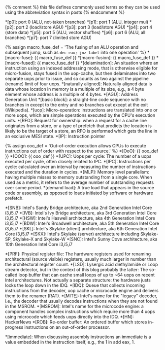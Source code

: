 {% comment %} this file defines commonly used terms so they can be used using the abbreviation syntax in posts {% endcomment %}

*[p0]: port 0 (ALU, not-taken branches)
*[p1]: port 1 (ALU, integer mul)
*[p2]: port 2 (load/store AGU)
*[p3]: port 3 (load/store AGU)
*[p4]: port 4 (store data)
*[p5]: port 5 (ALU, vector shuffles)
*[p6]: port 6 (ALU, all branches)
*[p7]: port 7 (limited store AGU)

{% assign macro_fuse_def = 'The fusing of an ALU operation and subsequent jump, such as `dec eax; jnz label` into one operation' %}
*[macro-fuse]: {{ macro_fuse_def }}
*[macro-fusion]: {{ macro_fuse_def }}
*[macro-fused]: {{ macro_fuse_def }}
*[delamination]: An situation where an instruction using an indexed addressing mode, that is otherwise eligible for micro-fusion, stays fused in the uop-cache, but then delaminates into two separate uops prior to issue, and so counts as two against the pipeline (rename) limit of four uops.
*[naturally aligned]: Naturally aligned data is data whose location in memory is a multiple of its size, e.g., a 4 byte element whose address is a multiple of 4 bytes.
*[AGU]: Address Generation Unit
*[basic block]: a straight-line code sequence with no branches in except to the entry and no branches out except at the exit (Wikipedia).
*[uop]: Micro-operation: instructions are translated into one or more uops, which are simple operations executed by the CPU's execution units.
*[RFO]: Request for ownership: when a request for a cache line originates from a store, or a type of prefetch that predicts the location is likely to be the target of a store, an RFO is performed which gets the line in an exclusive MESI state.
*[IP]: Instruction pointer

{% assign ooo_def = 'Out-of-order execution allows CPUs to execute instructions out of order with respect to the source.' %}
*[OoO]: {{ ooo_def }}
*[OOO]: {{ ooo_def }}
*[UPC]: Uops per cycle: The number of a uops executed per cycle, often closely related to IPC.
*[IPC]: Instructions per cycle: calculated over an interval by measuring the number of instructions executed and the duration in cycles.
*[MLP]: Memory level parallelism: having multiple misses to memory outstanding from a single core. When used as a metric, it refers to the average number of outstanding requests over some period.
*[demand load]: A true load that appears in the source code or assembly, as opposed to loads initiated by software or hardware prefetch.

*[SNB]: Intel's Sandy Bridge architecture, aka 2nd Generation Intel Core i3,i5,i7
*[IVB]: Intel's Ivy Bridge architecture, aka 3rd Generation Intel Core i3,i5,i7
*[HSW]: Intel's Haswell architecture, aka 4th Generation Intel Core i3,i5,i7
*[BDW]: Intel's Broadwell architecture, aka 5th Generation Intel Core i3,i5,i7
*[SKL]: Intel's Skylake (client) architecture, aka 6th Generation Intel Core i3,i5,i7
*[SKX]: Intel's Skylake (server) architecture including Skylake-SP, Skylake-X and Skylake-W
*[SNC]: Intel's Sunny Cove architecture, aka 10th Generation Intel Core i3,i5,i7

*[PRF]: Physical register file: The hardware registers used for renaming architectural (source visible) registers, usually much larger in number than the architectural register count.
*[LSD]: Lysergic acid diethylamide or Loop stream detector, but in the context of this blog probably the latter: The so-called loop buffer that can cache small loops of up to ~64 uops on recent Intel architectures. Not actually a separate structure: the hardware justs locks the loop down in the IDQ.
*[IDQ]: Queue that collects incoming instructions from the decoder, uop cache or microcode engine and delivers them to the renamer (RAT).
*[MITE]: Intel's name for the "legacy" decoder, i.e., the decoder that usually decodes instructions when they are not found in the MSROM.
*[MSROM]: Intel's name for the microcode engine: a component handles complex instructions which require more than 4 uops using microcode which feeds uops directly into the IDQ.
*[HN]: HackerNews
*[ROB]: Re-order buffer: An ordered buffer which stores in-progress instructions on an out-of-order processor.

*[immediate]: When discussing assembly instructions an immediate is a value embedded in the instruction itself, e.g., the 1 in add eax, 1.
